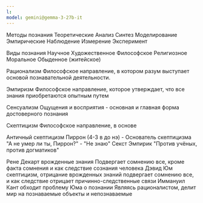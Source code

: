 ```yaml
---
l:
model: gemini@gemma-3-27b-it
---
```

Методы познания
 Теоретические
   Анализ
   Синтез
   Моделирование
 Эмпирические
   Наблюдение 
   Измерение
   Эксперимент

Виды познания
 Научное
 Художественное
 Философское
 Религиозное
 Моральное
 Обыденное (житейское)

Рационализм
 Философское направление, в котором разум выступает основой познавательной деятельности.

Эмпиризм 
 Философское направление, которое утверждает, что все знания приобретаются опытным путем

Сенсуализм
 Ощущения и восприятия - основная и главная форма достоверного познания

Скептицизм
 Философское направление, в основе

Античный скептицизм
 Пиррон (4-3 в до нэ) - Основатель скептицизма
 "А не умер ли ты, Пиррон?" - "Не знаю"
 Секст Эмпирик
 "Против учёных, против догматиков"

Рене Декарт
 врожденные знания
 Подвергает сомнению все, кроме факта сомнения и как следствие сознания человека
Дэвид Юм
 скептицизм, отрицание врожденных знаний
 подвергает сомнению все, и как следствие отрицает причинно-следственные связи
Иммануил Кант
 обходит проблему Юма о познании
 Являясь рационалистом, делит мир на познаваемые объекты и непознаваемые